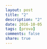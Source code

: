 ```yaml
---
layout: post
title: "2"
description: "2"
date: 2016-10-05
tags: [prova]
comments: false
share: true
---
```


